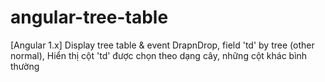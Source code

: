 # angular-tree-table
[Angular 1.x] Display tree table &amp; event DrapnDrop, field 'td' by tree (other normal), Hiển thị cột 'td' được chọn theo dạng cây, những cột khác bình thường
